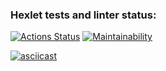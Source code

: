 ### Hexlet tests and linter status:
[![Actions Status](https://github.com/afilyuta/java-project-61/actions/workflows/hexlet-check.yml/badge.svg)](https://github.com/afilyuta/java-project-61/actions)
[![Maintainability](https://api.codeclimate.com/v1/badges/7e4aa6547c51d86343e4/maintainability)](https://codeclimate.com/github/afilyuta/java-project-61/maintainability)

[![asciicast](https://asciinema.org/a/xDMFkS0ErmA0Jd7olTD9pdREi.svg)](https://asciinema.org/a/xDMFkS0ErmA0Jd7olTD9pdREi)
